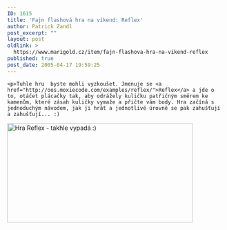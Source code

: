 ```yaml
---
ID: 1615
title: 'Fajn flashová hra na víkend: Reflex'
author: Patrick Zandl
post_excerpt: ""
layout: post
oldlink: >
  https://www.marigold.cz/item/fajn-flashova-hra-na-vikend-reflex
published: true
post_date: 2005-04-17 19:59:25
---
```

	<p>Tuhle hru  byste mohli vyzkoušet. Jmenuje se <a href="http://oos.moxiecode.com/examples/reflex/">Reflex</a> a jde o to, otáčet plácačky tak, aby odrážely kuličku patřičným směrem ke kamenům, které zásah kuličky vymaže a přičte vám body. Hra začíná s jednoduchým návodem, jak ji hrát a jednotlivé úrovně se pak zahušťují a zahušťují... :)
</p>
<img src="/wp-content/uploads/20050417-reflex.png" alt="Hra Reflex - takhle vypadá :)" width="430" height="230" />
</p>